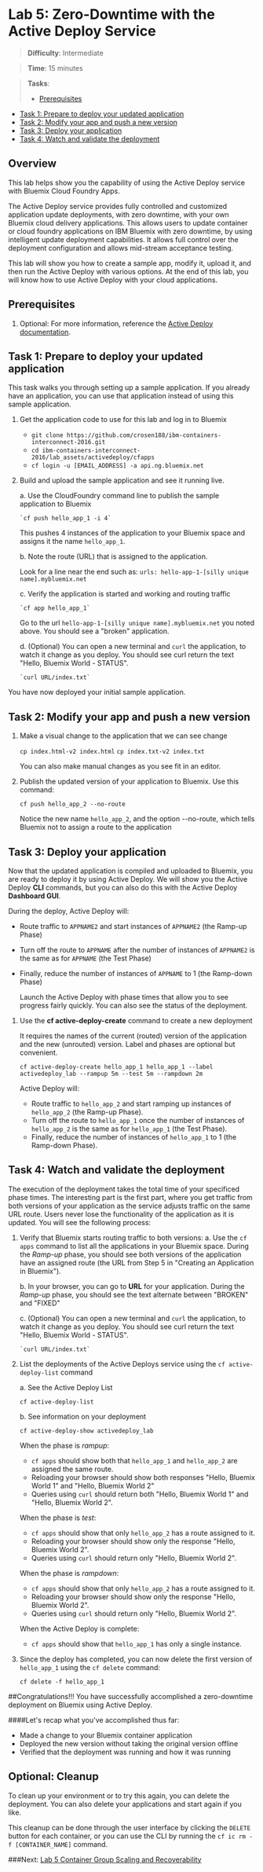 
# Lab 5: Zero-Downtime with the Active Deploy Service

> **Difficulty**: Intermediate

> **Time**: 15 minutes

> **Tasks**:
>- [Prerequisites](#prerequisites)
- [Task 1: Prepare to deploy your updated application](#task-1-prepare-to-deploy-your-updated-application)
- [Task 2: Modify your app and push a new version](#task-2-modify-your-app-and-push-a-new-version)
- [Task 3: Deploy your application](#task-3-deploy-your-application)
- [Task 4: Watch and validate the deployment](#task-4-watch-and-validate-the-deployment)


## Overview

This lab helps show you the capability of using the Active Deploy service with Bluemix Cloud Foundry Apps.

The Active Deploy service provides fully controlled and customized application update deployments, with zero downtime, with your own Bluemix cloud delivery applications. This allows users to update container or cloud foundry applications on IBM Bluemix with zero downtime, by using intelligent update deployment capabilities. It allows full control over the deployment configuration and allows mid-stream acceptance testing.

This lab will show you how to create a sample app, modify it, upload it, and then run the Active Deploy with various options. At the end of this lab, you will know how to use Active Deploy with your cloud applications.

## Prerequisites
 1. Optional: For more information, reference the [Active Deploy documentation](https://www.ng.bluemix.net/docs/services/ActiveDeploy/index.html).
 
## Task 1: Prepare to deploy your updated application

This task walks you through setting up a sample application. If you already have an application, you can use that application instead of using this sample application.

 1. Get the application code to use for this lab and log in to Bluemix

	* `git clone https://github.com/crosen188/ibm-containers-interconnect-2016.git`
	* `cd ibm-containers-interconnect-2016/lab_assets/activedeploy/cfapps`
	* `cf login -u [EMAIL_ADDRESS] -a api.ng.bluemix.net`
	
 2. Build and upload the sample application and see it running live.
 
	a. Use the CloudFoundry command line to publish the sample application to Bluemix

		`cf push hello_app_1 -i 4`

	This pushes 4 instances of the application to your Bluemix space and assigns it the name `hello_app_1`.

	b. Note the route (URL) that is assigned to the application.
	
	Look for a line near the end such as: `urls: hello-app-1-[silly unique name].mybluemix.net`

	c. Verify the application is started and working and routing traffic
	
        `cf app hello_app_1`
		
	Go to the url `hello-app-1-[silly unique name].mybluemix.net` you noted above.
	You should see a "broken" application.
		
	d. (Optional) You can open a new terminal and `curl` the application, to watch it change as you deploy. You should see curl return the text "Hello, Bluemix World - STATUS".
		
        `curl URL/index.txt`
				
You have now deployed your initial sample application.

	
## Task 2: Modify your app and push a new version

 1. Make a visual change to the application that we can see change

	`cp index.html-v2 index.html`
	`cp index.txt-v2 index.txt`
	
	You can also make manual changes as you see fit in an editor.
  
 
 2. Publish the updated version of your application to Bluemix. Use this command:

    `cf push hello_app_2 --no-route`

    Notice the new name `hello_app_2`, and the option --no-route, which tells Bluemix not to assign a route to the application

	
## Task 3: Deploy your application

Now that the updated application is compiled and uploaded to Bluemix, you are ready to deploy it by using Active Deploy. We will show you the Active Deploy **CLI** commands, but you can also do this with the Active Deploy **Dashboard GUI**.

During the deploy, Active Deploy will:
 * Route traffic to `APPNAME2` and start instances of `APPNAME2` (the Ramp-up Phase)
 * Turn off the route to `APPNAME` after the number of instances of `APPNAME2` is the same as for `APPNAME` (the Test Phase)
 * Finally, reduce the number of instances of `APPNAME` to 1 (the Ramp-down Phase)

   Launch the Active Deploy with phase times that allow you to see progress fairly quickly. You can also see the status of the deployment.

 1. Use the **cf active-deploy-create** command to create a new deployment
	
	It requires the names of the current (routed) version of the application and the new (unrouted) version. Label and phases are optional but convenient.

    `cf active-deploy-create hello_app_1 hello_app_1 --label activedeploy_lab --rampup 5m --test 5m --rampdown 2m`
	
    Active Deploy will:
    * Route traffic to `hello_app_2` and start ramping up instances of `hello_app_2` (the Ramp-up Phase).
    * Turn off the route to `hello_app_1` once the number of instances of `hello_app_2` is the same as for `hello_app_1` (the Test Phase).
    * Finally, reduce the number of instances of `hello_app_1` to 1 (the Ramp-down Phase).


## Task 4: Watch and validate the deployment

The execution of the deployment takes the total time of your specificed phase times. The interesting part is the first part, where you get traffic from both versions of your application as the service adjusts traffic on the same URL route. Users never lose the functionality of the application as it is updated. You will see the following process:

 1. Verify that Bluemix starts routing traffic to both versions:
    a. Use the `cf apps` command to list all the applications in your Bluemix space. During the _Ramp-up_ phase, you should see both versions of the application have an assigned route (the URL from Step 5 in "Creating an Application in Bluemix").
	
    b. In your browser, you can go to **URL** for your application. During the _Ramp-up_ phase, you should see the text alternate between "BROKEN" and "FIXED"
	
	c. (Optional) You can open a new terminal and `curl` the application, to watch it change as you deploy. You should see curl return the text "Hello, Bluemix World - STATUS".
		
        `curl URL/index.txt`

 2. List the deployments of the Active Deploys service using the `cf active-deploy-list` command

    a. See the Active Deploy List
	
	`cf active-deploy-list`
	
	b. See information on your deployment
	
	`cf active-deploy-show activedeploy_lab`

    When the phase is _rampup_:
      * `cf apps` should show both that `hello_app_1` and `hello_app_2` are assigned the same route.
      * Reloading your browser should show both responses "Hello, Bluemix World 1" and "Hello, Bluemix World 2"
      * Queries using `curl` should return both "Hello, Bluemix World 1" and "Hello, Bluemix World 2".

    When the phase is _test_:
      * `cf apps` should show that only `hello_app_2` has a route assigned to it.
      * Reloading your browser should show only the response "Hello, Bluemix World 2".
      * Queries using `curl` should return only "Hello, Bluemix World 2".

    When the phase is _rampdown_:
      * `cf apps` should show that only `hello_app_2` has a route assigned to it.
      * Reloading your browser should show only the response "Hello, Bluemix World 2".
      * Queries using `curl` should return only "Hello, Bluemix World 2".

    When the Active Deploy is complete:
      * `cf apps` should show that `hello_app_1` has only a single instance.

 3. Since the deploy has completed, you can now delete the first version of `hello_app_1` using the `cf delete` command:

    `cf delete -f hello_app_1`
	

##Congratulations!!!  You have successfully accomplished a zero-downtime deployment on Bluemix using Active Deploy.

####Let's recap what you've accomplished thus far:

- Made a change to your Bluemix container application
- Deployed the new version without taking the original version offline
- Verified that the deployment was running and how it was running

## Optional: Cleanup

To clean up your environment or to try this again, you can delete the deployment. You can also delete your applications and start again if you like.

This cleanup can be done through the user interface by clicking the `DELETE` button for each container, or you can use the CLI by running the `cf ic rm -f [CONTAINER_NAME]` command.

###Next: [Lab 5 Container Group Scaling and Recoverability](5-Container-Group-Scaling-and-Recoverability.md)
